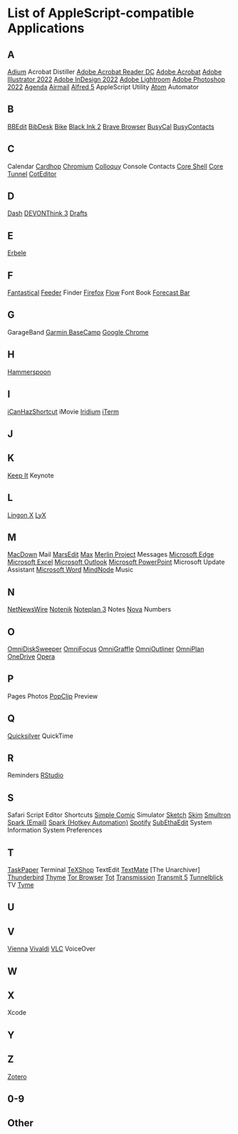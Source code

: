 # List of AppleScript-compatible Applications

## A
[Adium](https://adium.im)
Acrobat Distiller
[Adobe Acrobat Reader DC](https://www.adobe.com/acrobat/pdf-reader.html)
[Adobe Acrobat](https://www.adobe.com/acrobat.html)
[Adobe Illustrator 2022](https://www.adobe.com/products/illustrator.html)
[Adobe InDesign 2022](https://www.adobe.com/products/indesign.html)
[Adobe Lightroom](https://apps.apple.com/us/app/adobe-lightroom/id1451544217?mt=12)
[Adobe Photoshop 2022](https://www.adobe.com/products/photoshop)
[Agenda](https://www.agenda.com)
[Airmail](https://airmailapp.com)
[Alfred 5](https://www.alfredapp.com)
AppleScript Utility
[Atom](https://atom.io)
Automator

## B
[BBEdit](http://www.barebones.com/products/bbedit/index.html)
[BibDesk](https://bibdesk.sourceforge.io)
[Bike](https://hogbaysoftware.netlify.app/bike/)
[Black Ink 2](https://redsweater.com/blackink/)
[Brave Browser](https://brave.com/download/)
[BusyCal](http://www.busycal.com/busycal/index.html)
[BusyContacts](http://www.busycal.com/busycontacts/)

## C
Calendar
[Cardhop](https://flexibits.com/cardhop)
[Chromium](https://www.chromium.org/Home)
[Colloquy](https://github.com/colloquy/colloquy)
Console
Contacts
[Core Shell](https://codinn.com/shell/)
[Core Tunnel](https://codinn.com/tunnel/)
[CotEditor](https://coteditor.com)

## D
[Dash](https://kapeli.com/dash)
[DEVONThink 3](https://www.devontechnologies.com/apps/devonthink)
[Drafts](https://getdrafts.com)

## E
[Erbele](https://github.com/abentele/Erbele)

## F
[Fantastical](https://flexibits.com/fantastical)
[Feeder](https://reinventedsoftware.com/feeder/)
Finder
[Firefox](https://www.mozilla.org/en-US/firefox/new/)
[Flow](https://flowapp.info)
Font Book
[Forecast Bar](http://forecastbar.com)

## G
GarageBand
[Garmin BaseCamp](https://apps.apple.com/us/app/garmin-basecamp/id411052274?mt=12)
[Google Chrome](https://www.google.com/chrome/bsem/download/en_us/)

## H
[Hammerspoon](https://www.hammerspoon.org)

## I
[iCanHazShortcut](https://icanhazapps.d7.wtf/shortcut)
iMovie
[Iridium](https://iridiumbrowser.de)
[iTerm](https://iterm2.com)

## J

## K
[Keep It](https://reinventedsoftware.com/keepit/)
Keynote

## L
[Lingon X](https://www.peterborgapps.com/lingon/)
[LyX](https://www.lyx.org)

## M
[MacDown](https://macdown.uranusjr.com)
Mail
[MarsEdit](https://redsweater.com/marsedit/)
[Max](https://sbooth.org/Max/)
[Merlin Project](https://www.projectwizards.net/en/merlin-project)
Messages
[Microsoft Edge](https://www.microsoft.com/en-us/edge)
[Microsoft Excel](https://www.microsoft.com/en-us/microsoft-365/excel)
[Microsoft Outlook](https://www.microsoft.com/en-us/microsoft-365/outlook/email-and-calendar-software-microsoft-outlook)
[Microsoft PowerPoint](https://www.microsoft.com/en-us/microsoft-365/powerpoint)
Microsoft Update Assistant
[Microsoft Word](https://www.microsoft.com/en-us/microsoft-365/word)
[MindNode](https://www.mindnode.com)
Music

## N
[NetNewsWire](https://netnewswire.com)
[Notenik](https://notenik.app)
[Noteplan 3](https://noteplan.co)
Notes
[Nova](https://nova.app)
Numbers

## O
[OmniDiskSweeper](https://www.omnigroup.com/more)
[OmniFocus](https://www.omnigroup.com/omnifocus)
[OmniGraffle](https://www.omnigroup.com/omnigraffle)
[OmniOutliner](https://www.omnigroup.com/omnioutliner)
[OmniPlan](https://www.omnigroup.com/omniplan)
[OneDrive](https://www.microsoft.com/en-us/microsoft-365/onedrive/download)
[Opera](https://www.opera.com)

## P
Pages
Photos
[PopClip](https://pilotmoon.com/popclip/)
Preview

## Q
[Quicksilver](https://qsapp.com)
QuickTime

## R
Reminders
[RStudio](https://www.rstudio.com)

## S
Safari
Script Editor
Shortcuts
[Simple Comic](http://dancingtortoise.com/simplecomic/)
Simulator
[Sketch](https://www.sketch.com)
[Skim](https://skim-app.sourceforge.io)
[Smultron](https://www.peterborgapps.com/smultron/)
[Spark (Email)](https://sparkmailapp.com)
[Spark (Hotkey Automation)](https://www.shadowlab.org/Software/spark.php)
[Spotify](https://www.spotify.com/us/download/other/)
[SubEthaEdit](https://subethaedit.net)
System Information
System Preferences

## T
[TaskPaper](https://www.taskpaper.com)
Terminal
[TeXShop](https://pages.uoregon.edu/koch/texshop/texshop.html)
TextEdit
[TextMate](https://macromates.com)
[The Unarchiver]
[Thunderbird](https://www.thunderbird.net/en-US/)
[Thyme](https://joaomoreno.github.io/thyme/)
[Tor Browser](https://www.torproject.org)
[Tot](https://tot.rocks)
[Transmission](https://transmissionbt.com)
[Transmit 5](https://panic.com/transmit/)
[Tunnelblick](https://tunnelblick.net)
TV
[Tyme](https://www.tyme-app.com/en/)

## U

## V
[Vienna](https://github.com/ViennaRSS/vienna-rss)
[Vivaldi](https://vivaldi.com)
[VLC](https://www.videolan.org/vlc/)
VoiceOver

## W

## X
Xcode

## Y

## Z
[Zotero](https://www.zotero.org)

## 0-9

## Other
